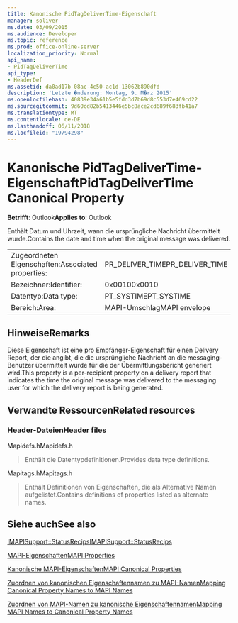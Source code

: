 ```yaml
---
title: Kanonische PidTagDeliverTime-Eigenschaft
manager: soliver
ms.date: 03/09/2015
ms.audience: Developer
ms.topic: reference
ms.prod: office-online-server
localization_priority: Normal
api_name:
- PidTagDeliverTime
api_type:
- HeaderDef
ms.assetid: da0ad17b-08ac-4c50-ac1d-13062b890dfd
description: 'Letzte �nderung: Montag, 9. M�rz 2015'
ms.openlocfilehash: 40839e34a61b5e5fdd3d7b69d8c553d7e469cd22
ms.sourcegitcommit: 9d60cd82b5413446e5bc8ace2cd689f683fb41a7
ms.translationtype: MT
ms.contentlocale: de-DE
ms.lasthandoff: 06/11/2018
ms.locfileid: "19794298"
---
```

# <a name="pidtagdelivertime-canonical-property"></a><span data-ttu-id="5529d-103">Kanonische PidTagDeliverTime-Eigenschaft</span><span class="sxs-lookup"><span data-stu-id="5529d-103">PidTagDeliverTime Canonical Property</span></span>

  
  
<span data-ttu-id="5529d-104">**Betrifft**: Outlook</span><span class="sxs-lookup"><span data-stu-id="5529d-104">**Applies to**: Outlook</span></span> 
  
<span data-ttu-id="5529d-105">Enthält Datum und Uhrzeit, wann die ursprüngliche Nachricht übermittelt wurde.</span><span class="sxs-lookup"><span data-stu-id="5529d-105">Contains the date and time when the original message was delivered.</span></span> 
  
|||
|:-----|:-----|
|<span data-ttu-id="5529d-106">Zugeordneten Eigenschaften:</span><span class="sxs-lookup"><span data-stu-id="5529d-106">Associated properties:</span></span>  <br/> |<span data-ttu-id="5529d-107">PR_DELIVER_TIME</span><span class="sxs-lookup"><span data-stu-id="5529d-107">PR_DELIVER_TIME</span></span>  <br/> |
|<span data-ttu-id="5529d-108">Bezeichner:</span><span class="sxs-lookup"><span data-stu-id="5529d-108">Identifier:</span></span>  <br/> |<span data-ttu-id="5529d-109">0x0010</span><span class="sxs-lookup"><span data-stu-id="5529d-109">0x0010</span></span>  <br/> |
|<span data-ttu-id="5529d-110">Datentyp:</span><span class="sxs-lookup"><span data-stu-id="5529d-110">Data type:</span></span>  <br/> |<span data-ttu-id="5529d-111">PT_SYSTIME</span><span class="sxs-lookup"><span data-stu-id="5529d-111">PT_SYSTIME</span></span>  <br/> |
|<span data-ttu-id="5529d-112">Bereich:</span><span class="sxs-lookup"><span data-stu-id="5529d-112">Area:</span></span>  <br/> |<span data-ttu-id="5529d-113">MAPI-Umschlag</span><span class="sxs-lookup"><span data-stu-id="5529d-113">MAPI envelope</span></span>  <br/> |
   
## <a name="remarks"></a><span data-ttu-id="5529d-114">Hinweise</span><span class="sxs-lookup"><span data-stu-id="5529d-114">Remarks</span></span>

<span data-ttu-id="5529d-115">Diese Eigenschaft ist eine pro Empfänger-Eigenschaft für einen Delivery Report, der die angibt, die die ursprüngliche Nachricht an die messaging-Benutzer übermittelt wurde für die der Übermittlungsbericht generiert wird.</span><span class="sxs-lookup"><span data-stu-id="5529d-115">This property is a per-recipient property on a delivery report that indicates the time the original message was delivered to the messaging user for which the delivery report is being generated.</span></span>
  
## <a name="related-resources"></a><span data-ttu-id="5529d-116">Verwandte Ressourcen</span><span class="sxs-lookup"><span data-stu-id="5529d-116">Related resources</span></span>

### <a name="header-files"></a><span data-ttu-id="5529d-117">Header-Dateien</span><span class="sxs-lookup"><span data-stu-id="5529d-117">Header files</span></span>

<span data-ttu-id="5529d-118">Mapidefs.h</span><span class="sxs-lookup"><span data-stu-id="5529d-118">Mapidefs.h</span></span>
  
> <span data-ttu-id="5529d-119">Enthält die Datentypdefinitionen.</span><span class="sxs-lookup"><span data-stu-id="5529d-119">Provides data type definitions.</span></span>
    
<span data-ttu-id="5529d-120">Mapitags.h</span><span class="sxs-lookup"><span data-stu-id="5529d-120">Mapitags.h</span></span>
  
> <span data-ttu-id="5529d-121">Enthält Definitionen von Eigenschaften, die als Alternative Namen aufgelistet.</span><span class="sxs-lookup"><span data-stu-id="5529d-121">Contains definitions of properties listed as alternate names.</span></span>
    
## <a name="see-also"></a><span data-ttu-id="5529d-122">Siehe auch</span><span class="sxs-lookup"><span data-stu-id="5529d-122">See also</span></span>



[<span data-ttu-id="5529d-123">IMAPISupport::StatusRecips</span><span class="sxs-lookup"><span data-stu-id="5529d-123">IMAPISupport::StatusRecips</span></span>](imapisupport-statusrecips.md)


[<span data-ttu-id="5529d-124">MAPI-Eigenschaften</span><span class="sxs-lookup"><span data-stu-id="5529d-124">MAPI Properties</span></span>](mapi-properties.md)
  
[<span data-ttu-id="5529d-125">Kanonische MAPI-Eigenschaften</span><span class="sxs-lookup"><span data-stu-id="5529d-125">MAPI Canonical Properties</span></span>](mapi-canonical-properties.md)
  
[<span data-ttu-id="5529d-126">Zuordnen von kanonischen Eigenschaftennamen zu MAPI-Namen</span><span class="sxs-lookup"><span data-stu-id="5529d-126">Mapping Canonical Property Names to MAPI Names</span></span>](mapping-canonical-property-names-to-mapi-names.md)
  
[<span data-ttu-id="5529d-127">Zuordnen von MAPI-Namen zu kanonische Eigenschaftennamen</span><span class="sxs-lookup"><span data-stu-id="5529d-127">Mapping MAPI Names to Canonical Property Names</span></span>](mapping-mapi-names-to-canonical-property-names.md)

